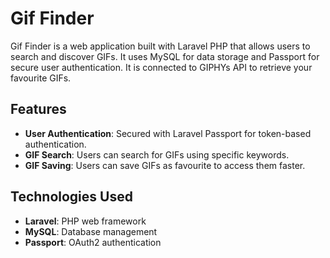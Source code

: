 # Gif Finder

Gif Finder is a web application built with Laravel PHP that allows users to search and discover GIFs. It uses MySQL for data storage and Passport for secure user authentication. It is connected to GIPHYs API to retrieve your favourite GIFs.

## Features

- **User Authentication**: Secured with Laravel Passport for token-based authentication.
- **GIF Search**: Users can search for GIFs using specific keywords.
- **GIF Saving**: Users can save GIFs as favourite to access them faster.

## Technologies Used

- **Laravel**: PHP web framework
- **MySQL**: Database management
- **Passport**: OAuth2 authentication
